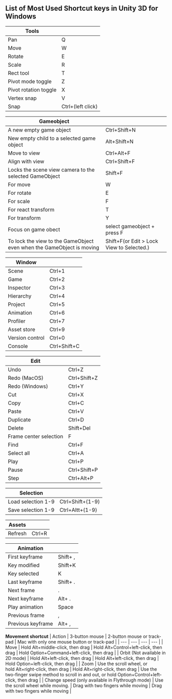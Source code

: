 ## List of Most Used Shortcut keys in Unity 3D for Windows


|Tools||
|-|-|
| Pan | Q |
| Move | W |
| Rotate | E |
| Scale | R |
| Rect tool | T |
| Pivot mode toggle | Z |
| Pivot rotation toggle | X |
| Vertex snap | V |
| Snap | Ctrl+(left click) |

|Gameobject||
| --- | --- |
| A new empty game object | Ctrl+Shift+N |
| New empty child to a selected game object | Alt+Shift+N |
| Move to view | Ctrl+Alt+F |
| Align with view | Ctrl+Shift+F |
| Locks the scene view camera to the selected GameObject | Shift+F |
| For move | W |
| For rotate | E |
| For scale | F |
| For react transform | T |
| For transform | Y |
| Focus on game obect | select gameobject + press F |
| To lock the view to the GameObject even when the GameObject is moving |  Shift+F(or Edit > Lock View to Selected.) |

|Window||
| --- | --- |
| Scene | Ctrl+1 |
| Game | Ctrl+2 |
| Inspector | Ctrl+3 |
| Hierarchy | Ctrl+4 |
| Project | Ctrl+5 |
| Animation | Ctrl+6 |
| Profiler | Ctrl+7 |
| Asset store | Ctrl+9 |
| Version control | Ctrl+0 |
| Console | Ctrl+Shift+C |

|Edit||
| --- | --- |
| Undo | Ctrl+Z |
| Redo (MacOS) | Ctrl+Shift+Z |
| Redo (Windows) | Ctrl+Y |
| Cut | Ctrl+X |
| Copy | Ctrl+C |
| Paste | Ctrl+V |
| Duplicate | Ctrl+D |
| Delete | Shift+Del |
| Frame center selection | F |
| Find | Ctrl+F |
| Select all | Ctrl+A |
| Play | Ctrl+P |
| Pause | Ctrl+Shift+P |
| Step | Ctrl+Alt+P |

|Selection||
| --- | --- |
| Load selection 1-9 | Ctrl+Shift+(1-9) |
| Save selection 1-9 | Ctrl+Altt+(1-9) |

|Assets||
| --- | --- |
| Refresh | Ctrl+R |

|Animation||
| --- | --- |
| First keyframe | Shift+ , |
| Key modified | Shift+K |
| Key selected | K |
| Last keyframe | Shift+ . |
| Next frame | . |
| Next keyframe | Alt+ . |
| Play animation | Space |
| Previous frame | , |
| Previous keyframe | Alt+ , |

**Movement shortcut**
| Action | 3-button mouse | 2-button mouse or track-pad | Mac with only one mouse button or track-pad |
| --- | --- | --- | --- |
| Move | Hold Alt+middle-click, then drag | Hold Alt+Control+left-click, then drag | Hold Option+Command+left-click, then drag |
| Orbit (Not available in 2D mode) | Hold Alt+left-click, then drag | Hold Alt+left-click, then drag | Hold Option+left-click, then drag |
| Zoom | Use the scroll wheel, or hold Alt+right-click, then drag | Hold Alt+right-click, then drag | Use the two-finger swipe method to scroll in and out, or hold Option+Control+left-click, then drag |
| Change speed (only available in Flythrough mode) | Use the scroll wheel while moving. | Drag with two fingers while moving | Drag with two fingers while moving |
